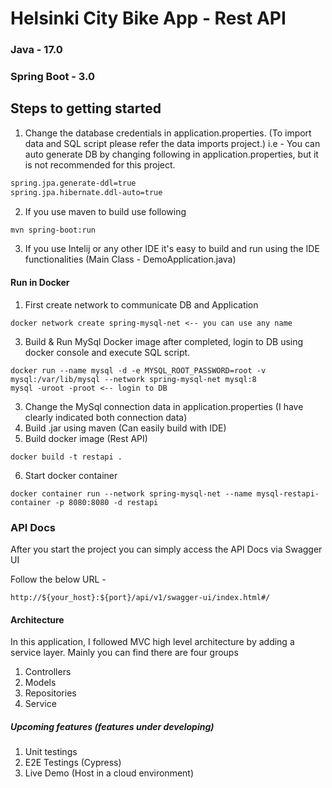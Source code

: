 # Helsinki City  Bike App - Rest API

### Java - 17.0
### Spring Boot - 3.0

## Steps to getting started

1. Change the database credentials in application.properties. 
(To import data and SQL script please refer the data imports project.)
i.e - You can auto generate DB by changing following in application.properties, but it is not recommended for this project.
```bash
spring.jpa.generate-ddl=true
spring.jpa.hibernate.ddl-auto=true
```
2. If you use maven to build use following 
```bash
mvn spring-boot:run
```
3. If you use Intelij or any other IDE it's easy to build and run using the IDE functionalities (Main Class - DemoApplication.java)

#### Run in Docker

1. First create network to communicate DB and Application
```
docker network create spring-mysql-net <-- you can use any name
```
3. Build & Run MySql Docker image after completed, login to DB using docker console and execute SQL script. 
```
docker run --name mysql -d -e MYSQL_ROOT_PASSWORD=root -v mysql:/var/lib/mysql --network spring-mysql-net mysql:8
mysql -uroot -proot <-- login to DB
```
3. Change the MySql connection data in application.properties (I have clearly indicated both connection data)
4. Build .jar using maven (Can easily build with IDE)
5. Build docker image (Rest API)
```
docker build -t restapi .
```
6. Start docker container 
```
docker container run --network spring-mysql-net --name mysql-restapi-container -p 8080:8080 -d restapi
```

### API Docs
After you start the project you can simply access the API Docs via Swagger UI

Follow the below URL - 

    http://${your_host}:${port}/api/v1/swagger-ui/index.html#/
#### Architecture
In this application, I followed MVC high level architecture by adding a service layer. 
Mainly you can find there are four groups

1. Controllers
2. Models
3. Repositories
4. Service

##### Upcoming features (features under developing)
1. Unit testings
2. E2E Testings (Cypress)
3. Live Demo (Host in a cloud environment)
